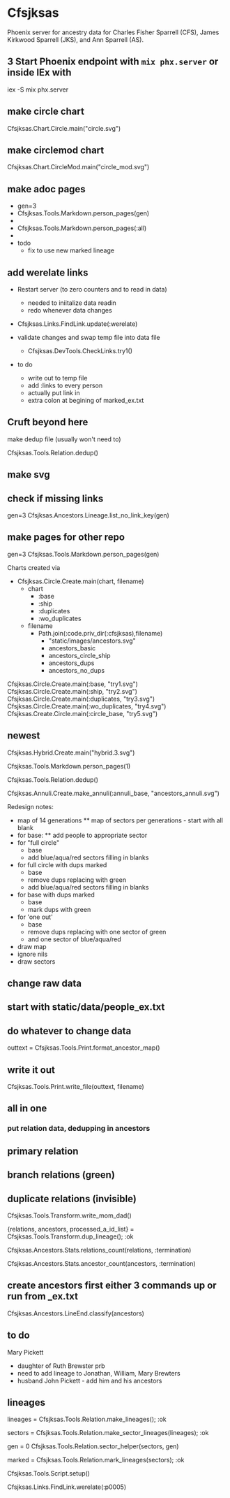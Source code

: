 # Cfsjksas

Phoenix server for ancestry data for
Charles Fisher Sparrell (CFS),
James Kirkwood Sparrell (JKS),
and Ann Sparrell (AS).

## 3 Start Phoenix endpoint with `mix phx.server` or inside IEx with

iex -S mix phx.server

## make circle chart

Cfsjksas.Chart.Circle.main("circle.svg")

## make circlemod chart

Cfsjksas.Chart.CircleMod.main("circle_mod.svg")

## make adoc pages

* gen=3
* Cfsjksas.Tools.Markdown.person_pages(gen)
*  
* Cfsjksas.Tools.Markdown.person_pages(:all)
*  
* todo
  * fix to use new marked lineage

## add werelate links

* Restart server (to zero counters and to read in data)
  * needed to iniitalize data readin
  * redo whenever data changes
* Cfsjksas.Links.FindLink.update(:werelate)
* validate changes and swap temp file into data file
  * Cfsjksas.DevTools.CheckLinks.try1()

* to do
  * write out to temp file
  * add :links to every person
  * actually put link in
  * extra colon at begining of marked_ex.txt

## Cruft beyond here

make dedup file (usually won't need to)

Cfsjksas.Tools.Relation.dedup()

## make svg

## check if missing links

gen=3
Cfsjksas.Ancestors.Lineage.list_no_link_key(gen)

## make pages for other repo

gen=3
Cfsjksas.Tools.Markdown.person_pages(gen)

Charts created via

* Cfsjksas.Circle.Create.main(chart, filename)
  * chart
    * :base
    * :ship
    * :duplicates
    * :wo_duplicates
  * filename
    * Path.join(:code.priv_dir(:cfsjksas),filename)
      * "static/images/ancestors.svg"
      * ancestors_basic
      * ancestors_circle_ship
      * ancestors_dups
      * ancestors_no_dups

Cfsjksas.Circle.Create.main(:base, "try1.svg")
Cfsjksas.Circle.Create.main(:ship, "try2.svg")
Cfsjksas.Circle.Create.main(:duplicates, "try3.svg")
Cfsjksas.Circle.Create.main(:wo_duplicates, "try4.svg")
Cfsjksas.Create.Circle.main(:circle_base, "try5.svg")

## newest

Cfsjksas.Hybrid.Create.main("hybrid.3.svg")

Cfsjksas.Tools.Markdown.person_pages(1)

Cfsjksas.Tools.Relation.dedup()

Cfsjksas.Annuli.Create.make_annuli(:annuli_base, "ancestors_annuli.svg")

  Redesign notes:

* map of 14 generations
** map of sectors per generations - start with all blank
* for base:
** add people to appropriate sector
* for "full circle"
  * base
  * add blue/aqua/red sectors filling in blanks
* for full circle with dups marked
  * base
  * remove dups replacing with green
  * add blue/aqua/red sectors filling in blanks
* for base with dups marked
  * base
  * mark dups with green
* for 'one out'
  * base
  * remove dups replacing with one sector of green
  * and one sector of blue/aqua/red
* draw map
* ignore nils
* draw sectors

## change raw data

## start with static/data/people_ex.txt

## do whatever to change data

outtext = Cfsjksas.Tools.Print.format_ancestor_map()

## write it out

Cfsjksas.Tools.Print.write_file(outtext, filename)

## all in one

### put relation data, dedupping in ancestors

## primary relation

## branch relations (green)

## duplicate relations (invisible)

Cfsjksas.Tools.Transform.write_mom_dad()

{relations, ancestors, processed_a_id_list} = Cfsjksas.Tools.Transform.dup_lineage(); :ok

Cfsjksas.Ancestors.Stats.relations_count(relations, :termination)

Cfsjksas.Ancestors.Stats.ancestor_count(ancestors, :termination)

## create ancestors first either 3 commands up or run from _ex.txt

Cfsjksas.Ancestors.LineEnd.classify(ancestors)

## to do

Mary Pickett

* daughter of Ruth Brewster prb
* need to add lineage to Jonathan, William, Mary Brewters
* husband John Pickett - add him and his ancestors

## lineages

lineages = Cfsjksas.Tools.Relation.make_lineages(); :ok

sectors = Cfsjksas.Tools.Relation.make_sector_lineages(lineages); :ok

gen = 0
Cfsjksas.Tools.Relation.sector_helper(sectors, gen)

marked = Cfsjksas.Tools.Relation.mark_lineages(sectors); :ok

Cfsjksas.Tools.Script.setup()

Cfsjksas.Links.FindLink.werelate(:p0005)
